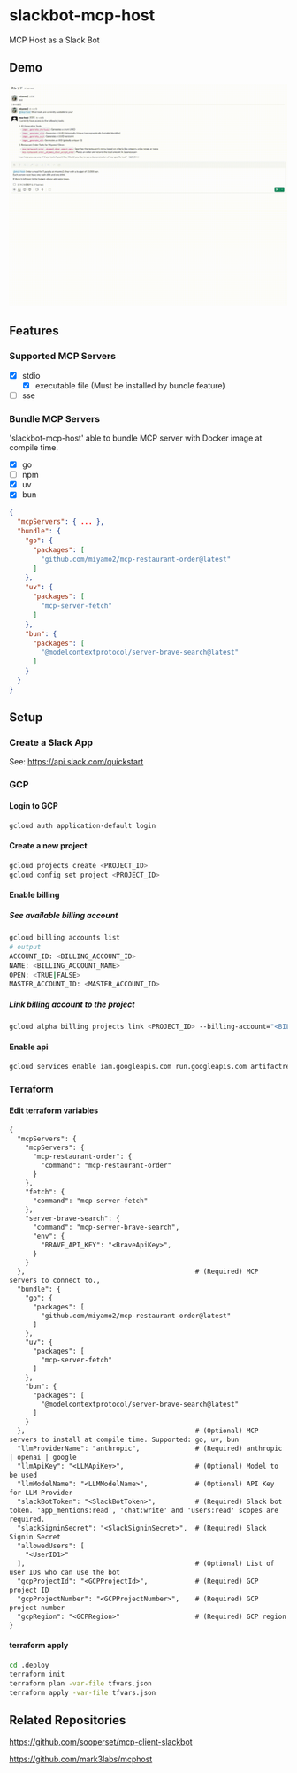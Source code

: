 # slackbot-mcp-host

MCP Host as a Slack Bot

## Demo

![Demo](./.assets/demo.gif)

## Features

### Supported MCP Servers

- [x] stdio
  - [x] executable file (Must be installed by bundle feature)
- [ ] sse

### Bundle MCP Servers

'slackbot-mcp-host' able to bundle MCP server with Docker image at compile time.

- [x] go
- [ ] npm
- [x] uv
- [x] bun

```json
{
  "mcpServers": { ... },
  "bundle": {
    "go": {
      "packages": [
        "github.com/miyamo2/mcp-restaurant-order@latest"
      ]
    },
    "uv": {
      "packages": [
        "mcp-server-fetch"
      ]
    },
    "bun": {
      "packages": [
        "@modelcontextprotocol/server-brave-search@latest"
      ]
    }
  }
}
```

## Setup

### Create a Slack App

See: https://api.slack.com/quickstart

### GCP

#### Login to GCP

```sh
gcloud auth application-default login
```

#### Create a new project

```sh
gcloud projects create <PROJECT_ID>
gcloud config set project <PROJECT_ID>
```

#### Enable billing

##### See available billing account

```sh
gcloud billing accounts list
# output
ACCOUNT_ID: <BILLING_ACCOUNT_ID>
NAME: <BILLING_ACCOUNT_NAME>
OPEN: <TRUE|FALSE>
MASTER_ACCOUNT_ID: <MASTER_ACCOUNT_ID>
```

##### Link billing account to the project

```sh
gcloud alpha billing projects link <PROJECT_ID> --billing-account="<BILLING_ACCOUNT_ID>"
```

#### Enable api

```sh
gcloud services enable iam.googleapis.com run.googleapis.com artifactregistry.googleapis.com 
```

### Terraform

#### Edit terraform variables

```json5
{
  "mcpServers": {
    "mcpServers": {
      "mcp-restaurant-order": {
        "command": "mcp-restaurant-order"
      }
    },
    "fetch": {
      "command": "mcp-server-fetch"
    },
    "server-brave-search": {
      "command": "mcp-server-brave-search",
      "env": {
        "BRAVE_API_KEY": "<BraveApiKey>",
      }
    }
  },                                           # (Required) MCP servers to connect to.,
  "bundle": {
    "go": {
      "packages": [
        "github.com/miyamo2/mcp-restaurant-order@latest"
      ]
    },
    "uv": {
      "packages": [
        "mcp-server-fetch"
      ]
    },
    "bun": {
      "packages": [
        "@modelcontextprotocol/server-brave-search@latest"
      ]
    }
  },                                           # (Optional) MCP servers to install at compile time. Supported: go, uv, bun
  "llmProviderName": "anthropic",              # (Required) anthropic | openai | google
  "llmApiKey": "<LLMApiKey>",                  # (Optional) Model to be used
  "llmModelName": "<LLMModelName>",            # (Optional) API Key for LLM Provider
  "slackBotToken": "<SlackBotToken>",          # (Required) Slack bot token. 'app_mentions:read', 'chat:write' and 'users:read' scopes are required.
  "slackSigninSecret": "<SlackSigninSecret>",  # (Required) Slack Signin Secret
  "allowedUsers": [
    "<UserID1>"
  ],                                           # (Optional) List of user IDs who can use the bot
  "gcpProjectId": "<GCPProjectId>",            # (Required) GCP project ID
  "gcpProjectNumber": "<GCPProjectNumber>",    # (Required) GCP project number
  "gcpRegion": "<GCPRegion>"                   # (Required) GCP region
}
```

#### terraform apply

```sh
cd .deploy
terraform init
terraform plan -var-file tfvars.json
terraform apply -var-file tfvars.json
```

## Related Repositories

https://github.com/sooperset/mcp-client-slackbot

https://github.com/mark3labs/mcphost
